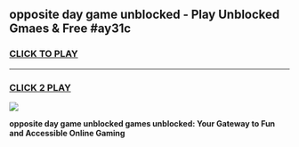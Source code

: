 
## opposite day game unblocked - Play Unblocked Gmaes & Free #ay31c
<h3>
<a href="https://news.freeplayer.one?title=opposite_day_game_unblocked&ref=24F">CLICK TO PLAY</a></h3>
<hr>

<h3>
<a href="https://news.freeplayer.one?title=opposite_day_game_unblocked&ref=24F">CLICK 2 PLAY</a>
  
</h3>

<a href="https://news.freeplayer.one?title=opposite_day_game_unblocked&ref=24F/"><img src="https://clearcache.store/games.png"></a>


**opposite day game unblocked games unblocked: Your Gateway to Fun and Accessible Online Gaming**
